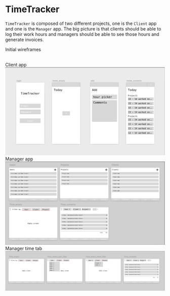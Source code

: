# TimeTracker

`TimeTracker` is composed of two different projects, one is the `Client` app and one is the `Manager` app.
The big picture is that clients should be able to log their work hours and managers should be able to see those hours and generate invoices.


Initial wireframes


<br/>
Client app
<br/>

<img src="./doc/client-app.png"/>

<br/>
Manager app
<br/>

<img src="./doc/manager-app.png"/>

<br/>
Manager time tab
<br/>

<img src="./doc/manager-time-tab.png"/>